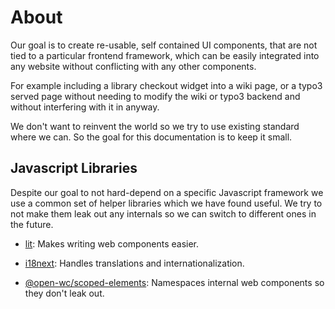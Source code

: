 # About

Our goal is to create re-usable, self contained UI components, that are not tied
to a particular frontend framework, which can be easily integrated into any
website without conflicting with any other components.

For example including a library checkout widget into a wiki page, or a typo3
served page without needing to modify the wiki or typo3 backend and without
interfering with it in anyway.

We don't want to reinvent the world so we try to use existing standard where we
can. So the goal for this documentation is to keep it small.

## Javascript Libraries

Despite our goal to not hard-depend on a specific Javascript framework we use a
common set of helper libraries which we have found useful. We try to not make
them leak out any internals so we can switch to different ones in the future.

* [lit](https://lit.dev/): Makes writing web components easier.

* [i18next](https://www.i18next.com): Handles translations and
  internationalization.

* [@open-wc/scoped-elements](https://open-wc.org/docs/development/scoped-elements):
  Namespaces internal web components so they don't leak out.